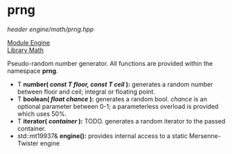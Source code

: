 # prng
*header*
*engine/math/prng.hpp*

[Module Engine](../engine.md)  
[Library Math](math.md)

Pseudo-random number generator. All functions are provided within the namespace **prng**.

- T **number( *const T floor, const T ceil* ):** generates a random number between floor and ceil; integral or floating point.
- T **boolean( *float chance* ):** generates a random bool. *chance* is an optional parameter between 0-1; a parameterless overload is provided which uses 50%.
- T **iterator( *container* ):** TODO. generates a random iterator to the passed container.
- std::mt19937& **engine():** provides internal access to a static Mersenne-Twister engine